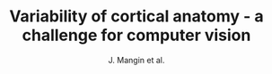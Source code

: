 ---
cat: gaia
subcat: architecture
bestof: false
author: J. Mangin et al.
title: Variability of cortical anatomy - a challenge for computer vision
year: 2010
type: misc
---